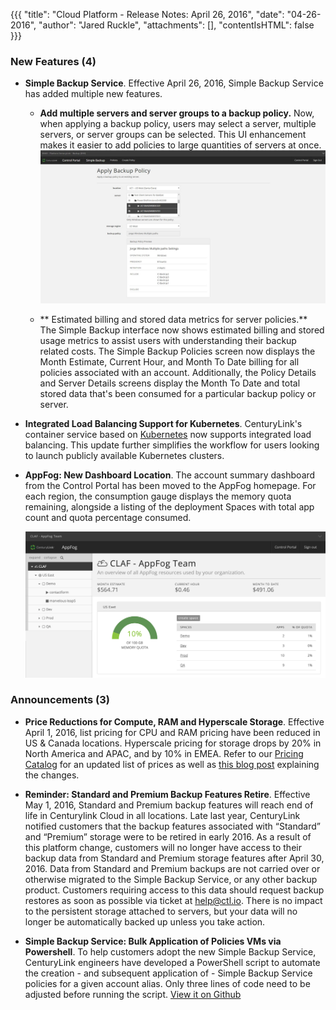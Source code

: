 {{{
"title": "Cloud Platform - Release Notes: April 26, 2016",
"date": "04-26-2016",
"author": "Jared Ruckle",
"attachments": [],
"contentIsHTML": false
}}}
### New Features (4)
* __Simple Backup Service__. Effective April 26, 2016, Simple Backup Service has added multiple new features.
  - **Add multiple servers and server groups to a backup policy.** Now, when applying a backup policy, users may select a server, multiple servers, or server groups can be selected. This UI enhancement makes it easier to add policies to large quantities of servers at once. ![Server_Policy_Multiselect](../images/2016-04-26-MultiServerPicker.jpg)  

  - ** Estimated billing and stored data metrics for server policies.** The Simple Backup interface now shows estimated billing and stored usage metrics to assist users with understanding their backup related costs. The Simple Backup Policies screen now displays the Month Estimate, Current Hour, and Month To Date billing for all policies associated with an account. Additionally, the Policy Details and Server Details screens display the Month To Date and total stored data that's been consumed for a particular backup policy or server.

* __Integrated Load Balancing Support for Kubernetes__. CenturyLink's container service based on [Kubernetes](https://www.ctl.io/kubernetes/) now supports integrated load balancing. This update further simplifies the workflow for users looking to launch publicly available Kubernetes clusters.

* __AppFog: New Dashboard Location__. The account summary dashboard from the Control Portal has been moved to the AppFog homepage. For each region, the consumption gauge displays the memory quota remaining, alongside a listing of the deployment Spaces with total app count and quota percentage consumed.

  ![AppFog_Summary_Dashboard](../images/2016-04-26-appfog-account-dashboard.png)

### Announcements (3)
* __Price Reductions for Compute, RAM and Hyperscale Storage__. Effective April 1, 2016, list pricing for CPU and RAM pricing have been reduced in US & Canada locations. Hyperscale pricing for storage drops by 20% in North America and APAC, and by 10% in EMEA. Refer to our [Pricing Catalog](https://www.ctl.io/pricing/) for an updated list of prices as well as [this blog post](https://www.ctl.io/blog/post/price-reduction-hybrid-it/) explaining the changes.

* __Reminder: Standard and Premium Backup Features Retire__. Effective May 1, 2016, Standard and Premium backup features will reach end of life in Centurylink Cloud in all locations.
  Late last year, CenturyLink notified customers that the backup features associated with “Standard” and “Premium” storage were to be retired in early 2016. As a result of this platform change, customers will no longer have access to their backup data from Standard and Premium storage features after April 30, 2016. Data from Standard and Premium backups are not carried over or otherwise migrated to the Simple Backup Service, or any other backup product. Customers requiring access to this data should request backup restores as soon as possible via ticket at help@ctl.io. There is no impact to the persistent storage attached to servers, but your data will no longer be automatically backed up unless you take action.

* __Simple Backup Service: Bulk Application of Policies VMs via Powershell__. To help customers adopt the new Simple Backup Service, CenturyLink engineers have developed a PowerShell script to automate the creation - and subsequent application of - Simple Backup Service policies for a given account alias. Only three lines of code need to be adjusted before running the script. [View it on Github](https://github.com/MattSchwabbyCLC/CLCSBSDeployment)
